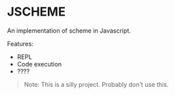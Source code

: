 # JSCHEME

An implementation of scheme in Javascript. 

Features:
- REPL
- Code execution
- ????

> Note: This is a silly project. Probably don't use this.
